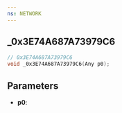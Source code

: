 ```yaml
---
ns: NETWORK
---
```

## _0x3E74A687A73979C6

```c
// 0x3E74A687A73979C6
void _0x3E74A687A73979C6(Any p0);
```

## Parameters
* **p0**:
